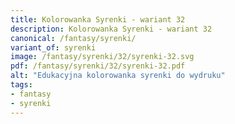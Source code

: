 ```yaml
---
title: Kolorowanka Syrenki - wariant 32
description: Kolorowanka Syrenki - wariant 32
canonical: /fantasy/syrenki/
variant_of: syrenki
image: /fantasy/syrenki/32/syrenki-32.svg
pdf: /fantasy/syrenki/32/syrenki-32.pdf
alt: "Edukacyjna kolorowanka syrenki do wydruku"
tags:
- fantasy
- syrenki
---
```


